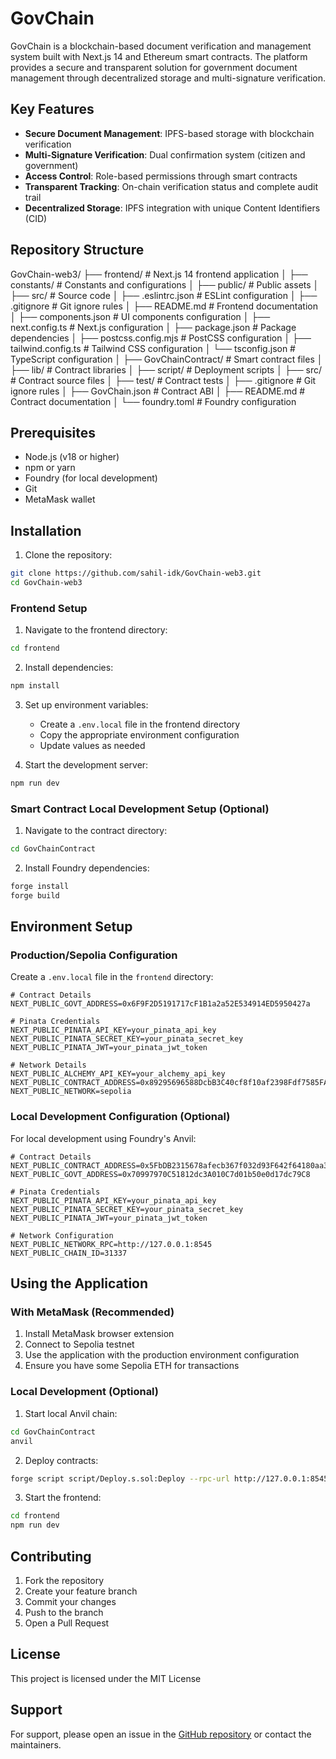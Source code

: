 # GovChain

GovChain is a blockchain-based document verification and management system built with Next.js 14 and Ethereum smart contracts. The platform provides a secure and transparent solution for government document management through decentralized storage and multi-signature verification.

## Key Features

- **Secure Document Management**: IPFS-based storage with blockchain verification
- **Multi-Signature Verification**: Dual confirmation system (citizen and government)
- **Access Control**: Role-based permissions through smart contracts
- **Transparent Tracking**: On-chain verification status and complete audit trail
- **Decentralized Storage**: IPFS integration with unique Content Identifiers (CID)

## Repository Structure

GovChain-web3/
├── frontend/                    # Next.js 14 frontend application
│   ├── constants/              # Constants and configurations
│   ├── public/                 # Public assets
│   ├── src/                    # Source code
│   ├── .eslintrc.json         # ESLint configuration
│   ├── .gitignore             # Git ignore rules
│   ├── README.md              # Frontend documentation
│   ├── components.json        # UI components configuration
│   ├── next.config.ts         # Next.js configuration
│   ├── package.json           # Package dependencies
│   ├── postcss.config.mjs     # PostCSS configuration
│   ├── tailwind.config.ts     # Tailwind CSS configuration
│   └── tsconfig.json          # TypeScript configuration
│
├── GovChainContract/          # Smart contract files
│   ├── lib/                   # Contract libraries
│   ├── script/                # Deployment scripts
│   ├── src/                   # Contract source files
│   ├── test/                  # Contract tests
│   ├── .gitignore            # Git ignore rules
│   ├── GovChain.json         # Contract ABI
│   ├── README.md             # Contract documentation
│   └── foundry.toml          # Foundry configuration

## Prerequisites

- Node.js (v18 or higher)
- npm or yarn
- Foundry (for local development)
- Git
- MetaMask wallet

## Installation

1. Clone the repository:
```bash
git clone https://github.com/sahil-idk/GovChain-web3.git
cd GovChain-web3
```

### Frontend Setup

1. Navigate to the frontend directory:
```bash
cd frontend
```

2. Install dependencies:
```bash
npm install
```

3. Set up environment variables:
   - Create a `.env.local` file in the frontend directory
   - Copy the appropriate environment configuration
   - Update values as needed

4. Start the development server:
```bash
npm run dev
```

### Smart Contract Local Development Setup (Optional)

1. Navigate to the contract directory:
```bash
cd GovChainContract
```

2. Install Foundry dependencies:
```bash
forge install
forge build
```

## Environment Setup

### Production/Sepolia Configuration
Create a `.env.local` file in the `frontend` directory:

```plaintext
# Contract Details
NEXT_PUBLIC_GOVT_ADDRESS=0x6F9F2D5191717cF1B1a2a52E534914ED5950427a

# Pinata Credentials
NEXT_PUBLIC_PINATA_API_KEY=your_pinata_api_key
NEXT_PUBLIC_PINATA_SECRET_KEY=your_pinata_secret_key
NEXT_PUBLIC_PINATA_JWT=your_pinata_jwt_token

# Network Details
NEXT_PUBLIC_ALCHEMY_API_KEY=your_alchemy_api_key
NEXT_PUBLIC_CONTRACT_ADDRESS=0x89295696588DcbB3C40cf8f10af2398Fdf7585FA
NEXT_PUBLIC_NETWORK=sepolia
```

### Local Development Configuration (Optional)
For local development using Foundry's Anvil:

```plaintext
# Contract Details
NEXT_PUBLIC_CONTRACT_ADDRESS=0x5FbDB2315678afecb367f032d93F642f64180aa3
NEXT_PUBLIC_GOVT_ADDRESS=0x70997970C51812dc3A010C7d01b50e0d17dc79C8

# Pinata Credentials
NEXT_PUBLIC_PINATA_API_KEY=your_pinata_api_key
NEXT_PUBLIC_PINATA_SECRET_KEY=your_pinata_secret_key
NEXT_PUBLIC_PINATA_JWT=your_pinata_jwt_token

# Network Configuration
NEXT_PUBLIC_NETWORK_RPC=http://127.0.0.1:8545
NEXT_PUBLIC_CHAIN_ID=31337
```

## Using the Application

### With MetaMask (Recommended)
1. Install MetaMask browser extension
2. Connect to Sepolia testnet
3. Use the application with the production environment configuration
4. Ensure you have some Sepolia ETH for transactions

### Local Development (Optional)
1. Start local Anvil chain:
```bash
cd GovChainContract
anvil
```

2. Deploy contracts:
```bash
forge script script/Deploy.s.sol:Deploy --rpc-url http://127.0.0.1:8545 --broadcast
```

3. Start the frontend:
```bash
cd frontend
npm run dev
```



## Contributing

1. Fork the repository
2. Create your feature branch
3. Commit your changes
4. Push to the branch
5. Open a Pull Request

## License

This project is licensed under the MIT License

## Support

For support, please open an issue in the [GitHub repository](https://github.com/sahil-idk/GovChain-web3) or contact the maintainers.
